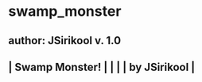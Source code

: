 # swamp_monster
author: JSirikool
v. 1.0
-----------------------
|  Swamp Monster!     |
|                     |
|    by JSirikool     |
-----------------------
